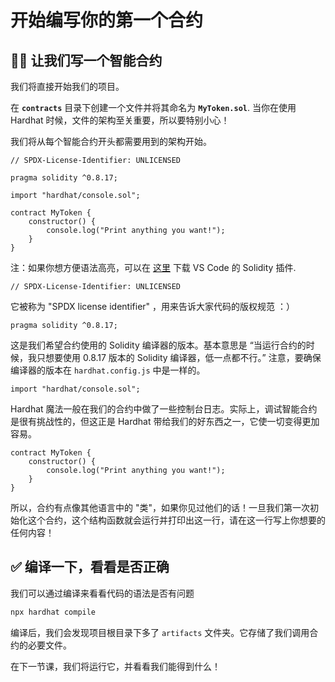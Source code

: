 # 开始编写你的第一个合约

## 👨‍💻 让我们写一个智能合约

我们将直接开始我们的项目。

在 **`contracts`** 目录下创建一个文件并将其命名为 **`MyToken.sol`**. 当你在使用  Hardhat 时候，文件的架构至关重要，所以要特别小心！

我们将从每个智能合约开头都需要用到的架构开始。

```solidity
// SPDX-License-Identifier: UNLICENSED

pragma solidity ^0.8.17;

import "hardhat/console.sol";

contract MyToken {
    constructor() {
        console.log("Print anything you want!");
    }
}
```

注：如果你想方便语法高亮，可以在 [这里](https://marketplace.visualstudio.com/items?itemName=JuanBlanco.solidity) 下载 VS Code 的 Solidity 插件.

```solidity
// SPDX-License-Identifier: UNLICENSED
```

它被称为 "SPDX license identifier" ，用来告诉大家代码的版权规范 ：）

```solidity
pragma solidity ^0.8.17;
```

这是我们希望合约使用的 Solidity 编译器的版本。基本意思是 “当运行合约的时候，我只想要使用 0.8.17 版本的 Solidity 编译器，低一点都不行。” 注意，要确保编译器的版本在 `hardhat.config.js` 中是一样的。

```solidity
import "hardhat/console.sol";
```

Hardhat 魔法一般在我们的合约中做了一些控制台日志。实际上，调试智能合约是很有挑战性的，但这正是 Hardhat 带给我们的好东西之一，它使一切变得更加容易。

```solidity
contract MyToken {
    constructor() {
        console.log("Print anything you want!");
    }
}
```

所以，合约有点像其他语言中的 "类"，如果你见过他们的话！一旦我们第一次初始化这个合约，这个结构函数就会运行并打印出这一行，请在这一行写上你想要的任何内容！

## ✅ 编译一下，看看是否正确

我们可以通过编译来看看代码的语法是否有问题

```bash
npx hardhat compile
```

编译后，我们会发现项目根目录下多了 `artifacts` 文件夹。它存储了我们调用合约的必要文件。

在下一节课，我们将运行它，并看看我们能得到什么！

<!-- 🚨 在你点击 "下一课 "之前 -->
